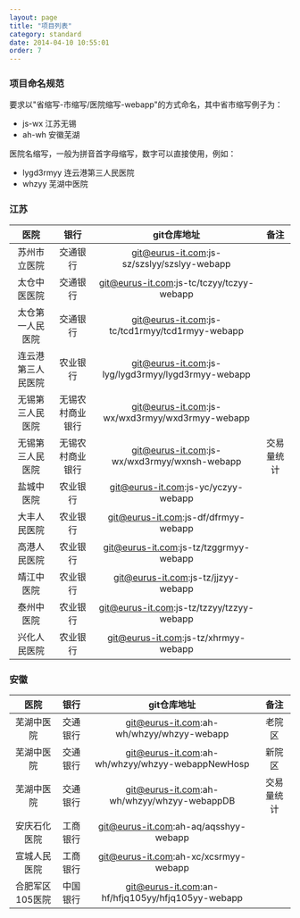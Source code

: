 ```yaml
---
layout: page
title: "项目列表"
category: standard
date: 2014-04-10 10:55:01
order: 7
---
```


### 项目命名规范

要求以"省缩写-市缩写/医院缩写-webapp"的方式命名，其中省市缩写例子为：

* js-wx 江苏无锡
* ah-wh 安徽芜湖

医院名缩写，一般为拼音首字母缩写，数字可以直接使用，例如：

* lygd3rmyy 连云港第三人民医院
* whzyy 芜湖中医院

### 江苏

| 医院 | 银行 | git仓库地址 | 备注 |
|:--:|:--:|:--:|:--:|
| 苏州市立医院 | 交通银行 | git@eurus-it.com:js-sz/szslyy/szslyy-webapp | |
| 太仓中医医院 | 交通银行 | git@eurus-it.com:js-tc/tczyy/tczyy-webapp | |
| 太仓第一人民医院 | 交通银行 | git@eurus-it.com:js-tc/tcd1rmyy/tcd1rmyy-webapp | |
| 连云港第三人民医院 | 农业银行 | git@eurus-it.com:js-lyg/lygd3rmyy/lygd3rmyy-webapp | |
| 无锡第三人民医院 | 无锡农村商业银行 | git@eurus-it.com:js-wx/wxd3rmyy/wxd3rmyy-webapp | |
| 无锡第三人民医院 | 无锡农村商业银行 | git@eurus-it.com:js-wx/wxd3rmyy/wxnsh-webapp | 交易量统计  |
| 盐城中医院 | 农业银行 | git@eurus-it.com:js-yc/yczyy-webapp | |
| 大丰人民医院 | 农业银行 | git@eurus-it.com:js-df/dfrmyy-webapp | |
| 高港人民医院 | 农业银行 | git@eurus-it.com:js-tz/tzggrmyy-webapp | | 
| 靖江中医院 | 农业银行 | git@eurus-it.com:js-tz/jjzyy-webapp | | 
| 泰州中医院 | 农业银行 | git@eurus-it.com:js-tz/tzzyy/tzzyy-webapp | |
| 兴化人民医院 | 农业银行 | git@eurus-it.com:js-tz/xhrmyy-webapp | |

### 安徽

| 医院 | 银行 | git仓库地址 | 备注 |
|:--:|:--:|:--:|:--:|
| 芜湖中医院 | 交通银行 | git@eurus-it.com:ah-wh/whzyy/whzyy-webapp | 老院区 |
| 芜湖中医院 | 交通银行 | git@eurus-it.com:ah-wh/whzyy/whzyy-webappNewHosp| 新院区 |
| 芜湖中医院 | 交通银行 | git@eurus-it.com:ah-wh/whzyy/whzyy-webappDB| 交易量统计 |
| 安庆石化医院 | 工商银行 | git@eurus-it.com:ah-aq/aqsshyy-webapp | |
| 宣城人民医院 | 工商银行 | git@eurus-it.com:ah-xc/xcsrmyy-webapp | |
| 合肥军区105医院 | 中国银行 | git@eurus-it.com:an-hf/hfjq105yy/hfjq105yy-webapp | |